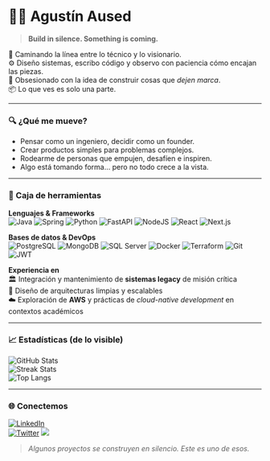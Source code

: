 # 👨‍💻 Agustín Aused

> **Build in silence. Something is coming.**

🧭 Caminando la línea entre lo técnico y lo visionario.  
⚙️ Diseño sistemas, escribo código y observo con paciencia cómo encajan las piezas.  
🐝 Obsesionado con la idea de construir cosas que *dejen marca*.  
📦 Lo que ves es solo una parte.

---

### 🔍 ¿Qué me mueve?

- Pensar como un ingeniero, decidir como un founder.  
- Crear productos simples para problemas complejos.  
- Rodearme de personas que empujen, desafíen e inspiren.  
- Algo está tomando forma… pero no todo crece a la vista.

---

### 🎩 Caja de herramientas

**Lenguajes & Frameworks**  
![Java](https://img.shields.io/badge/Java-ED8B00?style=for-the-badge&logo=openjdk&logoColor=white) ![Spring](https://img.shields.io/badge/Spring-6DB33F?style=for-the-badge&logo=spring&logoColor=white) ![Python](https://img.shields.io/badge/Python-3776AB?style=for-the-badge&logo=python&logoColor=white) ![FastAPI](https://img.shields.io/badge/FastAPI-005571?style=for-the-badge&logo=fastapi&logoColor=white) ![NodeJS](https://img.shields.io/badge/Node.js-339933?style=for-the-badge&logo=node.js&logoColor=white) ![React](https://img.shields.io/badge/React-20232A?style=for-the-badge&logo=react&logoColor=61DAFB) ![Next.js](https://img.shields.io/badge/Next.js-000000?style=for-the-badge&logo=next.js&logoColor=white)

**Bases de datos & DevOps**  
![PostgreSQL](https://img.shields.io/badge/PostgreSQL-4169E1?style=for-the-badge&logo=postgresql&logoColor=white) ![MongoDB](https://img.shields.io/badge/MongoDB-4EA94B?style=for-the-badge&logo=mongodb&logoColor=white) ![SQL Server](https://img.shields.io/badge/SQL%20Server-CC2927?style=for-the-badge&logo=microsoft-sql-server&logoColor=white) ![Docker](https://img.shields.io/badge/Docker-2496ED?style=for-the-badge&logo=docker&logoColor=white) ![Terraform](https://img.shields.io/badge/Terraform-623CE4?style=for-the-badge&logo=terraform&logoColor=white) ![Git](https://img.shields.io/badge/Git-F05032?style=for-the-badge&logo=git&logoColor=white) ![JWT](https://img.shields.io/badge/JWT-000000?style=for-the-badge&logo=jsonwebtokens&logoColor=white)

**Experiencia en**  
🏛️ Integración y mantenimiento de **sistemas legacy** de misión crítica  
🧱 Diseño de arquitecturas limpias y escalables  
☁️ Exploración de **AWS** y prácticas de *cloud-native development* en contextos académicos

---

### 📈 Estadísticas (de lo visible)

![GitHub Stats](https://github-readme-stats.vercel.app/api?username=AgustinAused&show_icons=true&theme=vision-friendly-dark&hide_border=true)  
![Streak Stats](https://github-readme-streak-stats.herokuapp.com?user=AgustinAused&theme=vision-friendly-dark&hide_border=true)  
![Top Langs](https://github-readme-stats.vercel.app/api/top-langs/?username=AgustinAused&layout=compact&theme=vision-friendly-dark&hide_border=true)

---

### 🌐 Conectemos

[![LinkedIn](https://img.shields.io/badge/LinkedIn-0A66C2?style=for-the-badge&logo=linkedin&logoColor=white)](https://linkedin.com/in/agustinaused)  
[![Twitter](https://img.shields.io/badge/Twitter-1DA1F2?style=for-the-badge&logo=twitter&logoColor=white)](https://twitter.com/AgusAused)
[![](https://visitcount.itsvg.in/api?id=AgustinAused&icon=6&color=4)](https://visitcount.itsvg.in)

> *Algunos proyectos se construyen en silencio. Este es uno de esos.*
